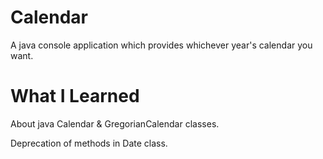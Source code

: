# Calendar
A java console application which provides whichever year's calendar you want.

# What I Learned
About java Calendar & GregorianCalendar classes.

Deprecation of methods in Date class.

